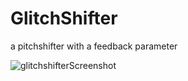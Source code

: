 # GlitchShifter
a pitchshifter with a feedback parameter

![glitchshifterScreenshot](https://user-images.githubusercontent.com/54960398/171057318-db3dfd1c-509f-428d-af29-48c7d42745a0.PNG)
